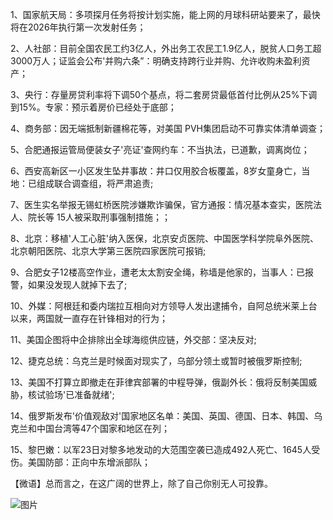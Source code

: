 1、国家航天局：多项探月任务将按计划实施，能上网的月球科研站要来了，最快将在2026年执行第一次发射任务；

2、人社部：目前全国农民工约3亿人，外出务工农民工1.9亿人，脱贫人口务工超3000万人；证监会公布'并购六条”：明确支持跨行业并购、允许收购未盈利资产；

3、央行：存量房贷利率将下调50个基点，将二套房贷最低首付比例从25%下调到15%。专家：预示着房价已经处于底部；

4、商务部：因无端抵制新疆棉花等，对美国 PVH集团启动不可靠实体清单调查；

5、合肥通报运管局便装女子'亮证'查网约车：不当执法，已道歉，调离岗位；

6、西安高新区一小区发生坠井事故：井口仅用胶合板覆盖，8岁女童身亡，当地：已组成联合调查组，将严肃追责;

7、医生实名举报无锡虹桥医院涉嫌欺诈骗保，官方通报：情况基本查实，医院法人、院长等 15人被采取刑事强制措施；；

8、北京：移植'人工心脏'纳入医保，北京安贞医院、中国医学科学院阜外医院、北京朝阳医院、北京大学第三医院四家医院可报销;

9、合肥女子12楼高空作业，遭老太太割安全绳，称墙是他家的，当事人：已报警，如果没发现人就掉下去了;

10、外媒：阿根廷和委内瑞拉互相向对方领导人发出逮捕令，自阿总统米莱上台以来，两国就一直存在针锋相对的行为；

11、美国企图将中企排除出全球海缆供应链，外交部：坚决反对;

12、捷克总统：乌克兰是时候面对现实了，乌部分领土或暂时被俄罗斯控制;

13、美国不打算立即撤走在菲律宾部署的中程导弹，俄副外长：俄将反制美国威胁，核试验场'已准备就绪';

14、俄罗斯发布'价值观敌对'国家地区名单：美国、英国、德国、日本、韩国、乌克兰和中国台湾等47个国家和地区在列；

15、黎巴嫩：以军23日对黎多地发动的大范围空袭已造成492人死亡、1645人受伤。美国防部：正向中东增派部队；

【微语】总而言之，在这广阔的世界上，除了自己你别无人可投靠。

![图片](https://api.03c3.cn/api/zb)
